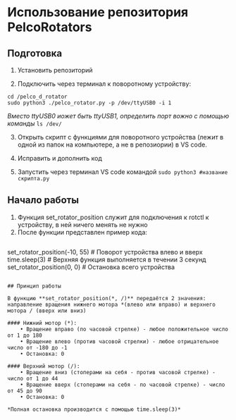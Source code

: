 # Использование репозитория PelcoRotators
## Подготовка

1. Установить репозиторий

2. Подключить через терминал к поворотному устройству:
```
cd /pelco_d_rotator
sudo python3 ./pelco_rotator.py -p /dev/ttyUSB0 -i 1
 ```
*Вместо ttyUSB0 иожет быть ttyUSB1, определить порт вожно с помощью команды*
``` ls /dev/ ```

3. Открыть скрипт с функциями для поворотного устройства (лежит в одной из папок на компьютере, а не в репозиории) в VS code.

4. Исправить и дополнить код

5. Запустить через терминал VS code командой
``` sudo python3 #название скрипта.py ```

## Начало работы

1. Функция set_rotator_position служит для подключения к rotctl к устройству, в ней ничего менять не нужно
2. После функции представлен пример кода:
	```
set_rotator_position(-10, 55) # Поворот устройства влево и вверх
time.sleep(3) # Верхняя функция выполняется в течении 3 секунд
set_rotator_position(0, 0) # Остановка всего устройства
```

## Принцип работы

В функцию **set_rotator_position(*, /)** передаётся 2 значения: направление вращения нижнего мотора *(влево или вправо) и верхнего мотора / (вверх или вниз)

#### Нижний мотор (*):
	• Вращение вправо (по часовой стрелке) - любое положительное число от 1 до 180
	• Вращение влево (против часовой стрелки) - любое отрицательное число от -180 до -1
	• Остановка: 0

#### Верхний мотор (/):
	• Вращение вниз (стоперами на себя - против часовой стрелке) - число от 1 до 44
	• Вращение вверх (стоперами на себя - по часовой стрелке) - число от 45 до 90
	• Остановка: 0

*Полная остановка производится с помощью time.sleep(3)*
